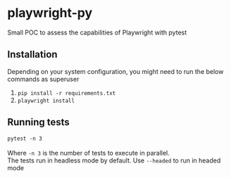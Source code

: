 # playwright-py
Small POC to assess the capabilities of Playwright with pytest

## Installation
Depending on your system configuration, you might need to run the below commands as superuser
1. `pip install -r requirements.txt` <br>
2. `playwright install`

## Running tests
`pytest -n 3` <br><br>
Where `-n 3` is the number of tests to execute in parallel. <br>
The tests run in headless mode by default. Use `--headed` to run in headed mode
